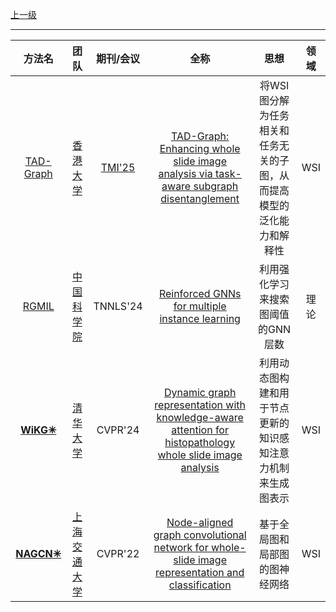 [上一级](README.md)

---

|                        方法名                        |团队|   期刊/会议    |全称|思想|领域|
:-------------------------------------------------:|:-----------------------------------------------------------------------------------------------------------------:|:----------:|:---:|:--------------------------------------------------:|:---:
|[TAD-Graph](https://github.com/HKU-MedAI/TAD-Graph/tree/main)|[香港大学](https://scholar.google.com/citations?user=pu8vv6IAAAAJ&hl=zh-CN&oi=sra)| [TMI'25](https://ieeexplore.ieee.org/abstract/document/10902534/) |[TAD-Graph: Enhancing whole slide image analysis via task-aware subgraph disentanglement](https://inkiyinji.blog.csdn.net/article/details/146018827)|将WSI图分解为任务相关和任务无关的子图，从而提高模型的泛化能力和解释性|WSI
|   [RGMIL](https://github.com/RingBDStack/RGMIL)   |[中国科学院](https://scholar.google.com/citations?hl=zh-CN&user=wR5Z5bwAAAAJ)|  TNNLS'24  |[Reinforced GNNs for multiple instance learning](https://inkiyinji.blog.csdn.net/article/details/138605664)|利用强化学习来搜索图阈值的GNN层数|理论
| [**WiKG✳**](https://github.com/WonderLandxD/WiKG) |[清华大学](https://scholar.google.com/citations?user=7HMFNfQAAAAJ&hl=zh-CN&oi=sra)|  CVPR'24   |[Dynamic graph representation with knowledge-aware attention for histopathology whole slide image analysis](https://inkiyinji.blog.csdn.net/article/details/137845035)|利用动态图构建和用于节点更新的知识感知注意力机制来生成图表示|WSI
|  [**NAGCN✳**](https://github.com/YohnGuan/NAGCN)  |[上海交通大学](https://scholar.google.com/citations?user=xUMuDgwAAAAJ&hl=zh-CN&oi=sra)|  CVPR'22   |[Node-aligned graph convolutional network for whole-slide image representation and classification](https://blog.csdn.net/weixin_44575152/article/details/141898620)|基于全局图和局部图的图神经网络|WSI